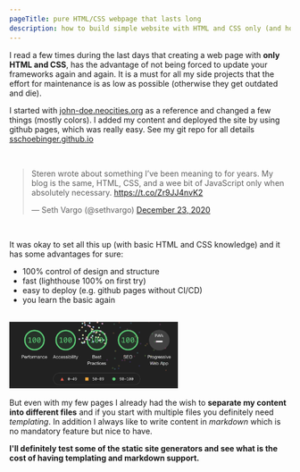 ```yaml
---
pageTitle: pure HTML/CSS webpage that lasts long
description: how to build simple website with HTML and CSS only (and how it went)
---
```


I read a few times during the last days that creating a web page with **only HTML and CSS**, has the advantage of not being forced to update your frameworks again and again. It is a must for all my side projects that the effort for maintenance is as low as possible (otherwise they get outdated and die).

I started with [john-doe.neocities.org]("https://john-doe.neocities.org/) as a reference and changed a few things (mostly colors). I added my content and deployed the site by using github pages, which was really easy. See my git repo for all details [sschoebinger.github.io](https://github.com/sschoebinger/sschoebinger.github.io/tree/36995863bcb29a2ee526545c4217249136165d34)

<br/>

<blockquote class="twitter-tweet">
  <p lang="en" dir="ltr">
    Steren wrote about something I’ve been meaning to for years. My blog is the
    same, HTML, CSS, and a wee bit of JavaScript only when absolutely necessary.
    <a href="https://t.co/Zr9JJ4nvK2">https://t.co/Zr9JJ4nvK2</a>
  </p>
  &mdash; Seth Vargo (@sethvargo)
  <a
    href="https://twitter.com/sethvargo/status/1341883882786992131?ref_src=twsrc%5Etfw"
    >December 23, 2020</a
  >
</blockquote>
<script
  async
  src="https://platform.twitter.com/widgets.js"
  charset="utf-8"
></script>
<br/>

It was okay to set all this up (with basic HTML and CSS knowledge) and it has some advantages for sure:

- 100% control of design and structure
- fast (lighthouse 100% on first try)
- easy to deploy (e.g. github pages without CI/CD)
- you learn the basic again

<br/>

<img src="/img/2020-12-24-lighthouse.png" alt="lighthouse 100%" style="width: 60%;" loading="lazy">

<br/>

But even with my few pages I already had the wish to **separate my content into different files** and if you start with multiple files you definitely need _templating_. In addition I always like to write content in _markdown_ which is no mandatory feature but nice to have.

**I'll definitely test some of the static site generators and see what is the cost of having templating and markdown support.**
